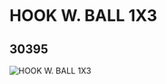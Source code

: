 # HOOK W. BALL 1X3
## 30395
![HOOK W. BALL 1X3](https://lc-www-live-s.legocdn.com/media/bricks/5/2/4140702.jpg)